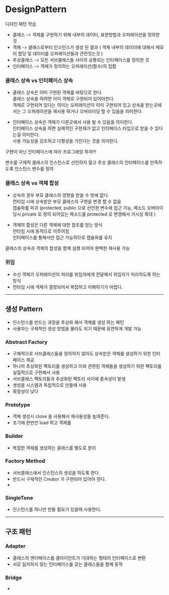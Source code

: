 # DesignPattern

디자인 패턴 학습   

- 클래스 -> 객체를 구현하기 위해 내부의 데이터, 표현방법과 오퍼레이션을 정의한 것   
- 객체 -> 클래스로부터 인스턴스가 생성 된 결과 ( 객체 내부의 데이터에 대해서 메모리 할당 및 데이터를 오퍼레이션들과 관련짓는것 )    
- 추상클래스 -> 모든 서브클래스들 사이의 공통되는 인터페이스를 정의한 것   
- 인터페이스 -> 객체가 정의하는 오퍼레이션(함수)의 집합

### 클래스 상속 vs 인터페이스 상속

- 클래스 상속은 이미 구현된 객체를 바탕으로 한다.   
  클래스 상속을 하려면 이미 객체로 구현되어 있어야한다.   
  객체로 구현되어 있다는 의미는 오퍼레이션이 이미 구현되어 있고 상속을 받는곳에서는 그 오퍼레이션을 재사용 하거나 오버라이딩 할 수 있음을 의미한다.   
  
- 인터페이스 상속은 객체가 다른곳에서 사용 될 수 있음을 의미한다.   
  인터페이스 상속을 하면 실제적인 구현체가 없고 인터페이스 타입으로 받을 수 있다는걸 의미한다.   
  사용 가능성을 강조하고 다형성을 가진다는 것을 의미한다.    

구현이 아닌 인터페이스에 따라 프로그래밍 하자!!!     

변수를 구체적 클래스의 인스턴스로 선언하지 말고 추상 클래스의 인터페이스를 만족하도록 인스턴스 변수를 정의      
   
### 클래스 상속 vs 객체 합성    
   
- 상속의 경우 부모 클래스의 영향을 받을 수 밖에 없다.   
  런타임 시에 상속받은 부모 클래스의 구현을 변경 할 수 없음    
  캡슐화를 파괴 (protected, public 으로 선언한 변수에 접근 가능, 메소드 오버라이딩시 private 로 정의 되어있는 메소드를 protected 로 변경해서 가시성 확대 )       

- 객체의 합성은 다른 객체에 대한 참조를 얻는 방식   
  런타임 시에 동적으로 이루어짐   
  인터페이스를 통해서만 접근 가능하므로 캡슐화를 유지   

클래스의 상속과 객체의 합성을 함께 실행 되어야 완벽한 재사용 가능    
   
### 위임

   - 수신 객체가 오퍼레이션의 처리를 위임자에게 전달해서 위임자가 처리하도록 하는 방식
   - 런타임 시에 객체가 결정되어서 복잡하고 이해하기가 어렵다.   

************************


## 생성 Pattern   

   - 인스턴스를 만드는 과정을 추상화 해서 객체를 생성 하는 패턴
   - 사용자는 구체적인 생성 방법을 몰라도 되기 때문에 유연하게 개발 가능

### Abstract Factory   

   - 구체적으로 서브클래스들을 정의하지 않아도 상속받은 객체를 생성하기 위한 인터페이스 제공
   - 하나의 추상화된 팩토리를 생성하고 이와 관련된 객체들을 생성하기 위한 팩토리를 실질적으로 구현해서 사용
   - 서브클래스 팩토리들과 추상화된 팩토리 사이에 종속성이 발생
   - 생성을 시스템과 독립적으로 만들때 사용
   - 확장성이 낮다

### Prototype   

   - 객체 생성시 clone 을 사용해서 재사용성을 높여준다.
   - 초기에 한번만 load 하고 객체를

### Builder
  
   - 복잡한 객체를 생성하는 클래스를 별도로 분리


### Factory Method

   - 서브클래스에서 인스턴스의 생성을 하도록 한다.
   - 반드시 구체적인 Creator 가 구현되어 있어야 한다.
   - 

### SingleTone

   - 인스턴스를 하나만 만들 필요가 있을때 사용한다.

************************

## 구조 패턴

### Adapter 

  - 클래스의 엔터페이스를 클라이언트가 기대하는 형태의 인터페이스로 변환
  - 서로 일치하지 않는 인터페이스를 갖는 클래스들을 함께 동작

### Bridge

   - 


